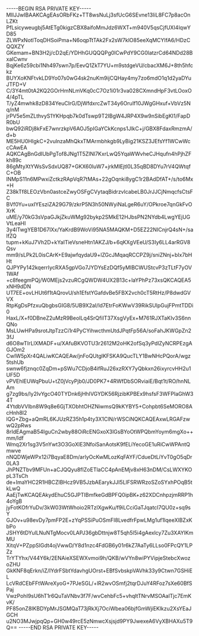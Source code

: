 -----BEGIN RSA PRIVATE KEY-----
MIIJJwIBAAKCAgEAsORbFKz+TT8wsNuLj3sfUcG6SEvne13IiL8FC7p8acOnLZKt
PfLsicyweugbj5AtETg0kigzCBX8aifoMmJdz6WXT+m940V5qsCjfUXI4lqwYD85
ZLWPxNotlToqDHSoiPma+N6oqpTtTAk2Fx2sW7klO85eeXqMCYIfA6/HDzCQQXZY
GKemam+BN3H2j/cD2qE/YDHhGUQQQPg0lCwPdY9CG0latzrCd64NDd28BxaICwnv
BqjKe6z59cbi1Nh497swn7p/EevQ1ZkT7YU+m9stdgeVU/cbacXM6J+8th5hfckz
BUYXoKNFtvkLD9Yo07s0wG4sk2nuKm9ijCQHay4my7zo6mdO1q1d2yaDYuJTFD+V
C/3Y4mt0tA2KQ2GOrHmNLmVKq0cC7Oz1i01r3va028CXmndHpF3vtLOoxO4/4pTL
T/yZ4mwhk8zD834YeuCIrG/DjWfdxrcZwT34y6OruIf10JWgGHxuf+VbVz5Nq/nM
jrPV5e5mZLthvyS1YKHpqb7k0dTswp9T2IBgW4JRP4X9w9nSibEgKI1/FapDR0bU
bwQ92iRDj8kFxE7wnrzkpV6AOJ5pIGaYCkKcnps1JlkC+j/GBX8FdaxRmzmA/d+b
ME5HU0HIgkC+2vulnzaMhQkxTMArmbhkgb9LyBig21KSZ3JEfsYf1WCwWccCAwEA
AQKCAgBnGdIUbPgTof8JNg1T5ZlNl7KxrLwQ5YqaWWvheCJHqufn4hPjhZFkh89c
86gMtyXtYWsSvSdxUQ87+GKX60luW7+jrkMlEjtl0L35qBD8DYu7rV4QWtqfC+OB
lNMpS11n6MPwxiZctkzRApVqR7tMAs+22gOqnki8ygC1r2BAdDfAT+/s/to6Mx+H
Z38kTf8LEOzVbn0astceZwyOSFgCVytaqBidrzvlcabeLB0JrJJCjNmqcfsCtsFC
BVf0Yu+uxIYEsziZA29G79/zkrP5N3h50NWyiNaLgeR6uY/OPkroe7qnGkFvOXrK
uME/y70kG3sVpaGJkjZkuWMg92bykp2SMkE12HJbsPN2NYdb4LwgYEjUGVtLeaHI
3y4lTwgYEB1D67lXx/YaKrdB9WoVi95NA5MAQKM+D5EZ22NICnjrQ4sN+/salfZQ
tupm+kKuJ7Vh2D+kYaITieVsneHtn1AKZJ/b+6qKXgVEeU/S3Iy6LL4arRGV8Qsv
mm9/sLPk2L0isCArK+E9ajwfqydaU9+lZGcJMqaqRCCPZ9j/sniZNnj+bIx7bHHt
QJPYPy142kqerrIycRXA5gpVGo7JYDYsEzDQf5yMIBCWUStcvP3zTLtF7yOV1WAf
+c8feegmPQj/W0MEjs2vzuRCgQWDW4UX2B13c+laYPhPz73xsQKCAQEA5xNH9dDN
UT7EE+ovLHUt6f1tAQrovU/sh1EfstYGafdvBe5FBX2vch0cT5RtHz/P8dwdGVVX
RtpKgDsPfzxuQbgbsGIG8/5UB9X2aI/ld7EtrFoKWwV39RikSUlpGujFPmtTDDi0
HaxL/X+f0DBneZ2uMzR9BeoILq4SrQfiIT37XsgVyEx+M761RJXTaKIv3S6nnQNo
MsLUwHPa9srotJtpTzzCi1r4PyCYihwcthmUtdJPqtFp56A/soFahJKWGpZn23fJ
d6O8wTIrLlXMADF+u/XAfuBKVOTU3r2612M2oHK2ofSq3yPdlZyNCRPEzgAGJOm2
CwIW5pXr4QALiwKCAQEAw/jnFoQUtglKFSKA9QucTLY1BwNHcPQorA/wgz5tshUb
swnw6fjznqc0ZqDm+pSWu7CDjoB4ifRuJ26xzRXY7yQbkxn26ixyrcvHH2u1UF5D
vPVEhlEUWqPbuU+tZ0jVcyPjb0/JD0PK7+4RWfDbSORviaiE/Bqt1t/RO/hnNLAm
g7zg9bs/ly2IvYgcO40TYDnk6jHhIVGYDK56RjzibKPBEx9hsfsF3WFPIaGhW34T
4YtdbVVlbn8W9q8e6GjTXObhtOHZNiwmsQ9kKYBY5+Cohpbt6SeMORO8AcHnh8I2
lQG+Zbg+aQmRL6KJUzRZ35h1p4ty3X1ClN/rWSCiNQKCAQEAxwLRGAFzwwQ2pRws
8rIdEAgmaB54IguCn2wby88OiRcENGxoX3lGsBYoOtWPQbmYoym6mgXo++mm/ldf
Wmq2Xr1sg3V5nYwt3O3GoXlE3NfoiSanAotsK9fELiYecoGE1uRiCwWPAntQmwve
nNQDWjeWPx12i7BqyaE8Dm/arlyOcKwMLozKqFAYF/CdueDtLiYvT0gO5qDr0LA3
JhPNZTbv9MFUn+aCJQQyu8fIZoETlaCC4pAnEMjv8xH63nDM/CsLWXYKOpL3TsCh
de+ImaYHC2R1HBCZlBHcz9VB5JzbAEarykJJI5LlFSRWRzoSZoSYxhPOqB5tkLwQ
AaEjTwKCAQEAkydEhuC5GJPTIBmfkeGdBPFQ0ipBK+z62XDCnhpzjmRRP1h4oYgB
jyFotKOfrYuDv/3kW03WtWhoio2RTzlXgwKu/f9iLCciGaTJqatcI7QU0z+sq9sY
GJOv+u98evDy7pmFP2E+zYqPSSiPuOSmFI8LvedfrFpwLMg1uf1lqeeXlBZxKbPo
JSHY6tDYulLNuNTgMocv0LAPJ36gbDttnjw8T5qh5l5i4gAexlcy7Zu3XAYlKmMU
XitqV+PZppSIGdt4ojVwwD/Y8d1nzc4FdGB6y01r6kZ7AaTy6LLso0FPcQY1LPZz
TrYTYhx/V44Y6k/2ENAieXSEWXvmoi9h/QKB/wVYn8wiPYVipjeStebcXwozoZHU
GkKNF8qErkn/iZ/IYdrFSbtYdavhgUOrst+EBfSvbskpVAVhk33y9Ctwn7GSHiEL
LcVRdCEbFFtWAreXyoG+7PJeSGL/+lR2wvOSmfj2tqrDJuY4RFoz7sXe60BfSPaj
VwzPohI9sU6hT1r6QuTaVNbv3f7F/wvCehbFc5+vhqltTNrvMSOAalTjc7EmKvK/
PF85onZ8IKBDYpMrJSGMQaT73jRkXj7OciWbea06bjfGmWjiEKlkzu2XsYEaJGCH
u2NO3MJwjpqQp+GH0w49rcE5zNmwcXsjsjd9PY9JwexeA6VyXBHAXu5T9Q==
-----END RSA PRIVATE KEY-----
